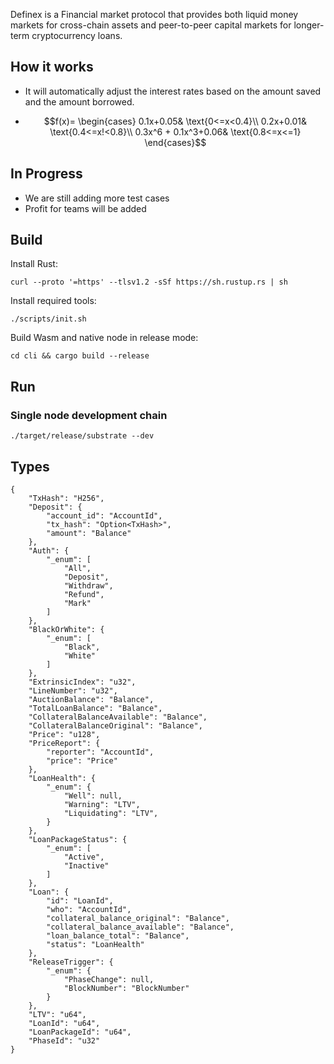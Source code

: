 Definex is a Financial market protocol that provides both liquid money markets for cross-chain assets and peer-to-peer capital markets for longer-term cryptocurrency  loans. 

## How it works

+ It will automatically adjust the interest rates based on the amount saved and the amount borrowed.

+ $$f(x)= \begin{cases} 0.1x+0.05& \text{0<=x<0.4}\\ 0.2x+0.01& \text{0.4<=x!<0.8}\\ 0.3x^6 + 0.1x^3+0.06& \text{0.8<=x<=1} \end{cases}$$

## In Progress

+ We are still adding more test cases
+ Profit for teams will be added


## Build

Install Rust:

```
curl --proto '=https' --tlsv1.2 -sSf https://sh.rustup.rs | sh
```

Install required tools:

```
./scripts/init.sh
```

Build Wasm and native node in release mode:

```
cd cli && cargo build --release
```

## Run

### Single node development chain

```
./target/release/substrate --dev 
```

## Types

```
{
    "TxHash": "H256",
    "Deposit": {
        "account_id": "AccountId",
        "tx_hash": "Option<TxHash>",
        "amount": "Balance"
    },
    "Auth": {
        "_enum": [
            "All",
            "Deposit",
            "Withdraw",
            "Refund",
            "Mark"
        ]
    },
    "BlackOrWhite": {
        "_enum": [
            "Black",
            "White"
        ]
    },
    "ExtrinsicIndex": "u32",
    "LineNumber": "u32",
    "AuctionBalance": "Balance",
    "TotalLoanBalance": "Balance",
    "CollateralBalanceAvailable": "Balance",
    "CollateralBalanceOriginal": "Balance",
    "Price": "u128",
    "PriceReport": {
        "reporter": "AccountId",
        "price": "Price"
    },
    "LoanHealth": {
        "_enum": {
            "Well": null,
            "Warning": "LTV",
            "Liquidating": "LTV",
        }
    },
    "LoanPackageStatus": {
        "_enum": [
            "Active",
            "Inactive"
        ]
    },
    "Loan": {
        "id": "LoanId",
        "who": "AccountId",
        "collateral_balance_original": "Balance",
        "collateral_balance_available": "Balance",
        "loan_balance_total": "Balance",
        "status": "LoanHealth"
    },
    "ReleaseTrigger": {
        "_enum": {
            "PhaseChange": null,
            "BlockNumber": "BlockNumber"
        }
    },
    "LTV": "u64",
    "LoanId": "u64",
    "LoanPackageId": "u64",
    "PhaseId": "u32"
}
```

